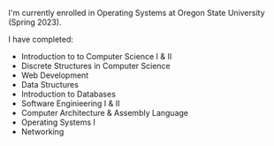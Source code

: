 I'm currently enrolled in Operating Systems at Oregon State University (Spring 2023).

I have completed:

- Introduction to to Computer Science I & II
- Discrete Structures in Computer Science
- Web Development
- Data Structures
- Introduction to Databases
- Software Enginieering I & II
- Computer Architecture & Assembly Language
- Operating Systems I
- Networking


<!--
**georgepence/georgepence** is a ✨ _special_ ✨ repository because its `README.md` (this file) appears on your GitHub profile.

Here are some ideas to get you started:

- 🔭 I’m currently working on ...
- 🌱 I’m currently learning ...
- 👯 I’m looking to collaborate on ...
- 🤔 I’m looking for help with ...
- 💬 Ask me about ...
- 📫 How to reach me: ...
- 😄 Pronouns: ...
- ⚡ Fun fact: ...
-->
